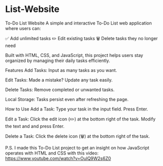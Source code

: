 # List-Website

To-Do List Website A simple and interactive To-Do List web application where users can:

✅ Add unlimited tasks
✏️ Edit existing tasks
🗑️ Delete tasks they no longer need

Built with HTML, CSS, and JavaScript, this project helps users stay organized by managing their daily tasks efficiently.

Features Add Tasks:
Input as many tasks as you want.

Edit Tasks:
Made a mistake? Update any task easily.

Delete Tasks:
Remove completed or unwanted tasks.

Local Storage:
Tasks persist even after refreshing the page.

How to Use Add a Task:
Type your task in the input field. Press Enter.

Edit a Task:
Click the edit icon (✏️) at the bottom right of the task.
Modify the text and and press Enter.

Delete a Task:
Click the delete icon (🗑️) at the bottom right of the task.

P.S.
I made this To-Do List project to get an insight on how JavaScript operates with HTML and CSS with this video: https://www.youtube.com/watch?v=OulQ9W2s6Z0
